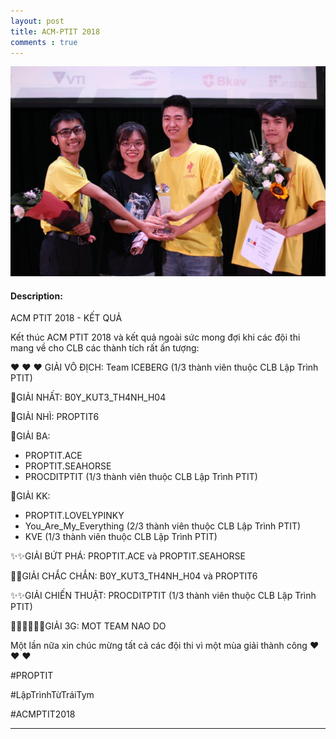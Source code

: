 ```yaml
---
layout: post
title: ACM-PTIT 2018
comments : true
---
```


![img](/assets/img/certificates/ACMPTIT2018.jpg)

#### Description: 

ACM PTIT 2018 - KẾT QUẢ

Kết thúc ACM PTIT 2018 và kết quả ngoài sức mong đợi khi các đội thi mang về cho CLB các thành tích rất ấn tượng:

❤ ❤ ❤ GIẢI VÔ ĐỊCH: Team ICEBERG (1/3 thành viên thuộc CLB Lập Trình PTIT)

🙏GIẢI NHẤT: B0Y_KUT3_TH4NH_H04

🎊GIẢI NHÌ: PROPTIT6

🎉GIẢI BA: 

  * PROPTIT.ACE
  * PROPTIT.SEAHORSE
  * PROCDITPTIT (1/3 thành viên thuộc CLB Lập Trình PTIT)

🦄GIẢI KK: 
  * PROPTIT.LOVELYPINKY
  * You_Are_My_Everything (2/3 thành viên thuộc CLB Lập Trình PTIT)
  *  KVE (1/3 thành viên thuộc CLB Lập Trình PTIT)

✨✨GIẢI BỨT PHÁ: PROPTIT.ACE và PROPTIT.SEAHORSE 

🤖🤖GIẢI CHẮC CHẮN: B0Y_KUT3_TH4NH_H04 và PROPTIT6

✨✨GIẢI CHIẾN THUẬT: PROCDITPTIT (1/3 thành viên thuộc CLB Lập Trình PTIT)

🧘‍♀️🧘‍♀️🧘‍♀️GIẢI 3G: MOT TEAM NAO DO 

Một lần nữa xin chúc mừng tất cả các đội thi vì một mùa giải thành công  ❤ ❤ ❤

#PROPTIT

#LậpTrìnhTừTráiTym

#ACMPTIT2018

---
